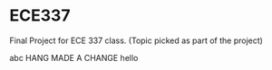 ECE337
======

Final Project for ECE 337 class. (Topic picked as part of the project)

abc
HANG MADE A CHANGE
hello